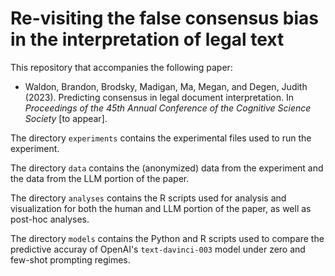# Re-visiting the false consensus bias in the interpretation of legal text 

This repository that accompanies the following paper: 

- Waldon, Brandon, Brodsky, Madigan, Ma, Megan, and Degen, Judith (2023). Predicting consensus in legal document interpretation. In *Proceedings of the 45th Annual Conference of the Cognitive Science Society* [to appear]. 

The directory `experiments` contains the experimental files used to run the experiment. 

The directory `data` contains the (anonymized) data from the experiment and the data from the LLM portion of the paper. 

The directory `analyses` contains the R scripts used for analysis and visualization for both the human and LLM portion of the paper, as well as post-hoc analyses. 

The directory `models` contains the Python and R scripts used to compare the predictive accuray of OpenAI's `text-davinci-003` model under zero and few-shot prompting regimes. 